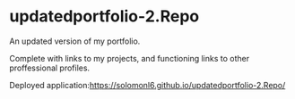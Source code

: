 # updatedportfolio-2.Repo

An updated version of my portfolio.

Complete with links to my projects, and functioning links to other proffessional profiles.

Deployed application:https://solomonl6.github.io/updatedportfolio-2.Repo/